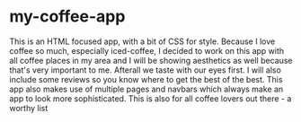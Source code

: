 # my-coffee-app
This is an HTML focused app, 
with a bit of CSS for style.
Because I love coffee so much, especially
iced-coffee, I decided to work on 
this app with all coffee places in my
area and I will be showing aesthetics
as well because that's very 
important to me. 
Afterall we taste with our eyes
first. 
I will also include some reviews so you know where to get the best of the best.
This app also makes use of
multiple pages and navbars which always
make an app to look more sophisticated.
This is also for all coffee lovers out there - a worthy list
